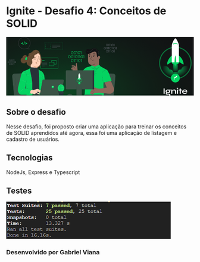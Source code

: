 <h1>Ignite - Desafio 4: Conceitos de SOLID</h1>
<img src='./capa_ignite.png'>

<h2>Sobre o desafio</h2>
<p>Nesse desafio, foi proposto criar uma aplicação para treinar os conceitos de SOLID aprendidos até agora, essa foi uma aplicação de listagem e cadastro de usuários.</p>

<h2>Tecnologias</h2>
<p>NodeJs, Express e Typescript </p>

<h2>Testes</h2>
<img src='./Captura de tela 2022-09-26 121839.png'>

<h3>Desenvolvido por Gabriel Viana</h3>